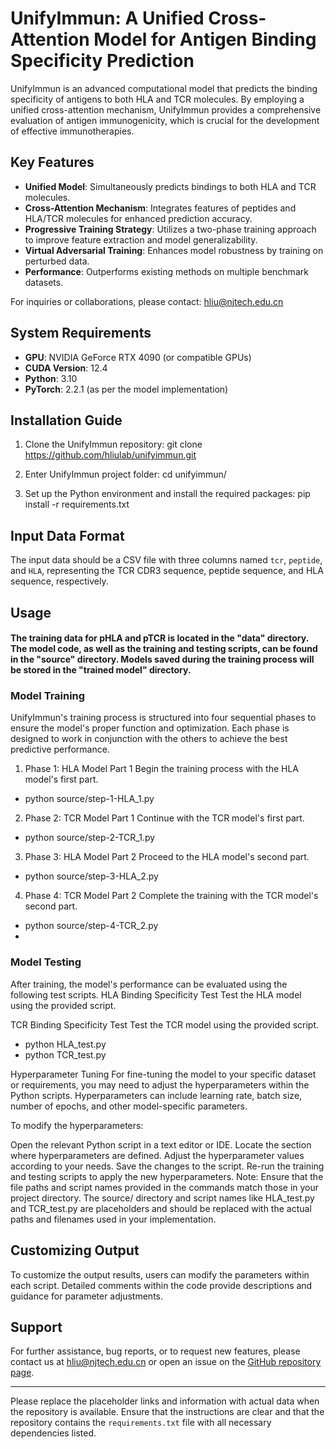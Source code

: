# UnifyImmun: A Unified Cross-Attention Model for Antigen Binding Specificity Prediction
UnifyImmun is an advanced computational model that predicts the binding specificity of antigens to both HLA and TCR molecules. By employing a unified cross-attention mechanism, UnifyImmun provides a comprehensive evaluation of antigen immunogenicity, which is crucial for the development of effective immunotherapies.

## Key Features
- **Unified Model**: Simultaneously predicts bindings to both HLA and TCR molecules.
- **Cross-Attention Mechanism**: Integrates features of peptides and HLA/TCR molecules for enhanced prediction accuracy.
- **Progressive Training Strategy**: Utilizes a two-phase training approach to improve feature extraction and model generalizability.
- **Virtual Adversarial Training**: Enhances model robustness by training on perturbed data.
- **Performance**: Outperforms existing methods on multiple benchmark datasets.

For inquiries or collaborations, please contact: hliu@njtech.edu.cn

## System Requirements
- **GPU**: NVIDIA GeForce RTX 4090 (or compatible GPUs)
- **CUDA Version**: 12.4
- **Python**: 3.10
- **PyTorch**: 2.2.1 (as per the model implementation)

## Installation Guide
1. Clone the UnifyImmun repository:
git clone https://github.com/hliulab/unifyimmun.git

2. Enter UnifyImmun project folder:
cd unifyimmun/


3. Set up the Python environment and install the required packages:
pip install -r requirements.txt


## Input Data Format
The input data should be a CSV file with three columns named `tcr`, `peptide`, and `HLA`, representing the TCR CDR3 sequence, peptide sequence, and HLA sequence, respectively.

## Usage
#### The training data for pHLA and pTCR is located in the "data" directory. The model code, as well as the training and testing scripts, can be found in the "source" directory. Models saved during the training process will be stored in the "trained model" directory.
### Model Training
UnifyImmun's training process is structured into four sequential phases to ensure the model's proper function and optimization. Each phase is designed to work in conjunction with the others to achieve the best predictive performance.

1. Phase 1: HLA Model Part 1
Begin the training process with the HLA model's first part.
- python source/step-1-HLA_1.py
2. Phase 2: TCR Model Part 1
Continue with the TCR model's first part.
- python source/step-2-TCR_1.py
3. Phase 3: HLA Model Part 2
Proceed to the HLA model's second part.
- python source/step-3-HLA_2.py
4. Phase 4: TCR Model Part 2
Complete the training with the TCR model's second part.
- python source/step-4-TCR_2.py
- 
### Model Testing
After training, the model's performance can be evaluated using the following test scripts.
HLA Binding Specificity Test
Test the HLA model using the provided script.

TCR Binding Specificity Test
Test the TCR model using the provided script.

- python HLA_test.py
- python TCR_test.py

Hyperparameter Tuning
For fine-tuning the model to your specific dataset or requirements, you may need to adjust the hyperparameters within the Python scripts. Hyperparameters can include learning rate, batch size, number of epochs, and other model-specific parameters.

To modify the hyperparameters:

Open the relevant Python script in a text editor or IDE.
Locate the section where hyperparameters are defined.
Adjust the hyperparameter values according to your needs.
Save the changes to the script.
Re-run the training and testing scripts to apply the new hyperparameters.
Note: Ensure that the file paths and script names provided in the commands match those in your project directory. The source/ directory and script names like HLA_test.py and TCR_test.py are placeholders and should be replaced with the actual paths and filenames used in your implementation.

## Customizing Output
To customize the output results, users can modify the parameters within each script. Detailed comments within the code provide descriptions and guidance for parameter adjustments.

## Support
For further assistance, bug reports, or to request new features, please contact us at hliu@njtech.edu.cn or open an issue on the [GitHub repository page](https://github.com/hliulab/unifyimmun).

---

Please replace the placeholder links and information with actual data when the repository is available. Ensure that the instructions are clear and that the repository contains the `requirements.txt` file with all necessary dependencies listed.